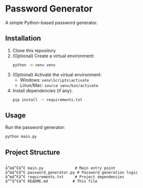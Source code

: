 ﻿# Password Generator

A simple Python-based password generator.

## Installation

1. Clone this repository
2. (Optional) Create a virtual environment:
   ```bash
   python -m venv venv
   ```
3. (Optional) Activate the virtual environment:
   - Windows: `venv\Scripts\activate`
   - Linux/Mac: `source venv/bin/activate`
4. Install dependencies (if any):
   ```bash
   pip install -r requirements.txt
   ```

## Usage

Run the password generator:
```bash
python main.py
```

## Project Structure

```
.
â”œâ”€â”€ main.py              # Main entry point
â”œâ”€â”€ password_generator.py # Password generation logic
â”œâ”€â”€ requirements.txt     # Project dependencies
â””â”€â”€ README.md           # This file
```
